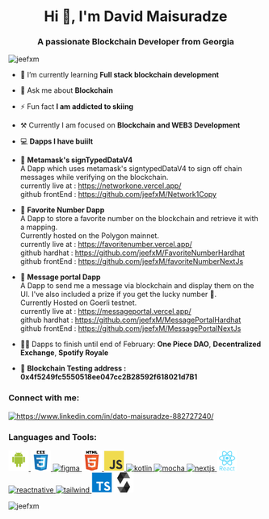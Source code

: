 <h1 align="center">Hi 👋, I'm David Maisuradze</h1>
<h3 align="center">A passionate Blockchain Developer from Georgia</h3>

<p align="left"> <img src="https://komarev.com/ghpvc/?username=jeefxm&label=Profile%20views&color=0e75b6&style=flat" alt="jeefxm" /> </p>

- 🌱 I’m currently learning **Full stack blockchain development**

- 💬 Ask me about **Blockchain**

- ⚡ Fun fact **I am addicted to skiing**

- ⚒️ Currently I am focused on **Blockchain and WEB3 Development**

- 💻 **Dapps I have buiilt**

- 🦊 **Metamask's signTypedDataV4** <br>
A Dapp which uses metamask's signtypedDataV4 to sign off chain messages while verifying on the blockchain. <br>
currently live at : https://networkone.vercel.app/  <br>
github frontEnd : https://github.com/jeefxM/Network1Copy <br>

- 🧠 **Favorite Number Dapp** <br> 
A Dapp to store a favorite number on the blockchain and retrieve it with a mapping.<br>
Currently hosted on the Polygon mainnet. <br>
currently live at : https://favoritenumber.vercel.app/  <br>
github hardhat : https://github.com/jeefxM/FavoriteNumberHardhat <br>
github frontEnd : https://github.com/jeefxM/favoriteNumberNextJs <br>

- 💬 **Message portal Dapp** <br>
A Dapp to send me a message via blockchain and display them on the UI. I've also included a prize if you get the lucky number 💸. <br>
Currently Hosted on Goerli testnet. <br>
currently live at : https://messageportal.vercel.app/ <br>
github hardhat : https://github.com/jeefxM/MessagePortalHardhat <br>
github frontEnd : https://github.com/jeefxM/MessagePortalNextJs <br>

- 👨‍💻 Dapps to finish until end of February: **One Piece DAO**, **Decentralized Exchange**, **Spotify Royale**

- 🧪 **Blockchain Testing address : 0x4f5249fc5550518ee047cc2B28592f618021d7B1**


<h3 align="left">Connect with me:</h3>
<p align="left">
<a href="https://www.linkedin.com/in/dato-maisuradze-882727240/" target="blank"><img align="center" src="https://raw.githubusercontent.com/rahuldkjain/github-profile-readme-generator/master/src/images/icons/Social/linked-in-alt.svg" alt="https://www.linkedin.com/in/dato-maisuradze-882727240/" height="30" width="40" /></a>
</p>

<h3 align="left">Languages and Tools:</h3>
<p align="left"> <a href="https://developer.android.com" target="_blank" rel="noreferrer"> <img src="https://raw.githubusercontent.com/devicons/devicon/master/icons/android/android-original-wordmark.svg" alt="android" width="40" height="40"/> </a> <a href="https://www.w3schools.com/css/" target="_blank" rel="noreferrer"> <img src="https://raw.githubusercontent.com/devicons/devicon/master/icons/css3/css3-original-wordmark.svg" alt="css3" width="40" height="40"/> </a> <a href="https://www.figma.com/" target="_blank" rel="noreferrer"> <img src="https://www.vectorlogo.zone/logos/figma/figma-icon.svg" alt="figma" width="40" height="40"/> </a> <a href="https://www.w3.org/html/" target="_blank" rel="noreferrer"> <img src="https://raw.githubusercontent.com/devicons/devicon/master/icons/html5/html5-original-wordmark.svg" alt="html5" width="40" height="40"/> </a> <a href="https://developer.mozilla.org/en-US/docs/Web/JavaScript" target="_blank" rel="noreferrer"> <img src="https://raw.githubusercontent.com/devicons/devicon/master/icons/javascript/javascript-original.svg" alt="javascript" width="40" height="40"/> </a> <a href="https://kotlinlang.org" target="_blank" rel="noreferrer"> <img src="https://www.vectorlogo.zone/logos/kotlinlang/kotlinlang-icon.svg" alt="kotlin" width="40" height="40"/> </a> <a href="https://mochajs.org" target="_blank" rel="noreferrer"> <img src="https://www.vectorlogo.zone/logos/mochajs/mochajs-icon.svg" alt="mocha" width="40" height="40"/> </a> <a href="https://nextjs.org/" target="_blank" rel="noreferrer"> <img src="https://cdn.worldvectorlogo.com/logos/nextjs-2.svg" alt="nextjs" width="40" height="40"/> </a> <a href="https://reactjs.org/" target="_blank" rel="noreferrer"> <img src="https://raw.githubusercontent.com/devicons/devicon/master/icons/react/react-original-wordmark.svg" alt="react" width="40" height="40"/> </a> <a href="https://reactnative.dev/" target="_blank" rel="noreferrer"> <img src="https://reactnative.dev/img/header_logo.svg" alt="reactnative" width="40" height="40"/> </a> <a href="https://tailwindcss.com/" target="_blank" rel="noreferrer"> <img src="https://www.vectorlogo.zone/logos/tailwindcss/tailwindcss-icon.svg" alt="tailwind" width="40" height="40"/> </a> <a href="https://www.typescriptlang.org/" target="_blank" rel="noreferrer"> <img src="https://raw.githubusercontent.com/devicons/devicon/master/icons/typescript/typescript-original.svg" alt="typescript" width="40" height="40"/></a>
<a href="https://www.typescriptlang.org/" target="_blank" rel="noreferrer"> <img src=https://github.com/devicons/devicon/blob/master/icons/solidity/solidity-original.svg" alt="solidity" width="40" height="40"/>
</a> </p>

<p><img align="center" src="https://github-readme-stats.vercel.app/api/top-langs?username=jeefxm&show_icons=true&locale=en&layout=compact" alt="jeefxm" /></p>



<!--
**jeefxM/jeefxm** is a ✨ _special_ ✨ repository because its `README.md` (this file) appears on your GitHub profile.

Here are some ideas to get you started:

- 🔭 I’m currently working on ...
- 🌱 I’m currently learning ...
- 👯 I’m looking to collaborate on ...
- 🤔 I’m looking for help with ...
- 💬 Ask me about ...
- 📫 How to reach me: ...
- 😄 Pronouns: ...
- ⚡ Fun fact: ...
-->
